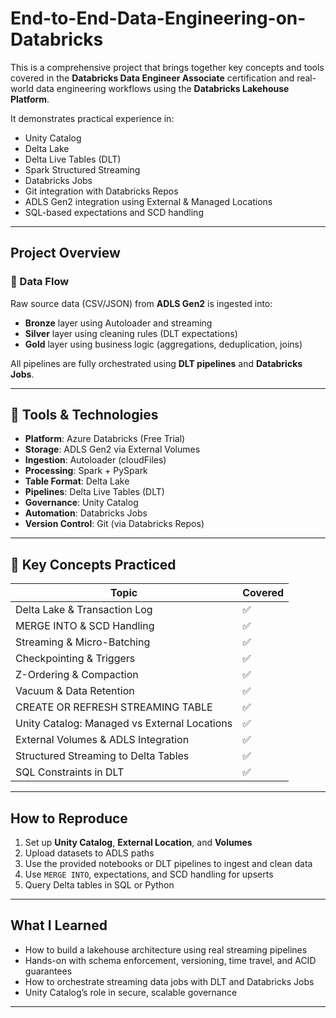 # End-to-End-Data-Engineering-on-Databricks


This is a comprehensive project that brings together key concepts and tools covered in the **Databricks Data Engineer Associate** certification and real-world data engineering workflows using the **Databricks Lakehouse Platform**.

It demonstrates practical experience in:

- Unity Catalog
- Delta Lake
- Delta Live Tables (DLT)
- Spark Structured Streaming
- Databricks Jobs
- Git integration with Databricks Repos
- ADLS Gen2 integration using External & Managed Locations
- SQL-based expectations and SCD handling

---

##  Project Overview

### 📂 Data Flow
Raw source data (CSV/JSON) from **ADLS Gen2** is ingested into:

- **Bronze** layer using Autoloader and streaming
- **Silver** layer using cleaning rules (DLT expectations)
- **Gold** layer using business logic (aggregations, deduplication, joins)

All pipelines are fully orchestrated using **DLT pipelines** and **Databricks Jobs**.

---

## 🔧 Tools & Technologies

- **Platform**: Azure Databricks (Free Trial)
- **Storage**: ADLS Gen2 via External Volumes
- **Ingestion**: Autoloader (cloudFiles)
- **Processing**: Spark + PySpark
- **Table Format**: Delta Lake
- **Pipelines**: Delta Live Tables (DLT)
- **Governance**: Unity Catalog
- **Automation**: Databricks Jobs
- **Version Control**: Git (via Databricks Repos)

---

## 📌 Key Concepts Practiced

| Topic                      | Covered |
|---------------------------|---------|
| Delta Lake & Transaction Log | ✅     |
| MERGE INTO & SCD Handling     | ✅     |
| Streaming & Micro-Batching    | ✅     |
| Checkpointing & Triggers     | ✅     |
| Z-Ordering & Compaction      | ✅     |
| Vacuum & Data Retention      | ✅     |
| CREATE OR REFRESH STREAMING TABLE | ✅ |
| Unity Catalog: Managed vs External Locations | ✅ |
| External Volumes & ADLS Integration | ✅ |
| Structured Streaming to Delta Tables | ✅ |
| SQL Constraints in DLT       | ✅     |

---

##  How to Reproduce

1. Set up **Unity Catalog**, **External Location**, and **Volumes**
2. Upload datasets to ADLS paths
3. Use the provided notebooks or DLT pipelines to ingest and clean data
4. Use `MERGE INTO`, expectations, and SCD handling for upserts
5. Query Delta tables in SQL or Python

---

##  What I Learned

- How to build a lakehouse architecture using real streaming pipelines
- Hands-on with schema enforcement, versioning, time travel, and ACID guarantees
- How to orchestrate streaming data jobs with DLT and Databricks Jobs
- Unity Catalog’s role in secure, scalable governance

---


